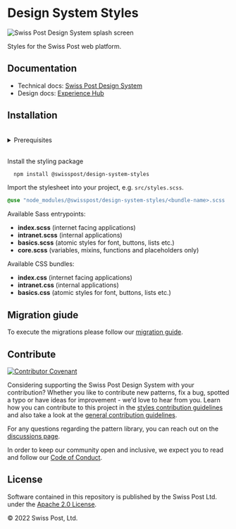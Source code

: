 # Design System Styles

![Swiss Post Design System splash screen](https://user-images.githubusercontent.com/1659006/187683368-d3aa2534-84be-4580-846e-2cad3796b573.png)

Styles for the Swiss Post web platform.

## Documentation

- Technical docs: [Swiss Post Design System](https://design-system.post.ch/#/post-samples/intranet-layout)
- Design docs: [Experience Hub](https://www.experience-hub.ch/document/2803)

## Installation

<br>
<details>
  <summary>Prerequisites</summary>
  
  In order to be able to use `npm` commands, [node.js](https://nodejs.org/en/) needs to be installed on your machine.

The `scss` files in our styling package make use of the latest features of Sass. If you are planning to compile the .scss files in your project, be sure to use an up to date version of the latest Sass implementation ([dart-sass](https://sass-lang.com/dart-sass), `npm i sass@latest`). LibSass or Ruby Sass are not supported. If you can not meet this prerequisite, you can still use the precompiled CSS files included in the styling package.

</details>
<br>

Install the styling package

```bash
  npm install @swisspost/design-system-styles
```

Import the stylesheet into your project, e.g. `src/styles.scss`.

```scss
@use "node_modules/@swisspost/design-system-styles/<bundle-name>.scss
```

Available Sass entrypoints:

- **index.scss** (internet facing applications)
- **intranet.scss** (internal applications)
- **basics.scss** (atomic styles for font, buttons, lists etc.)
- **core.scss** (variables, mixins, functions and placeholders only)

Available CSS bundles:

- **index.css** (internet facing applications)
- **intranet.css** (internal applications)
- **basics.css** (atomic styles for font, buttons, lists etc.)

## Migration giude

To execute the migrations please follow our [migration guide](https://design-system.post.ch/).

## Contribute

[![Contributor Covenant](https://img.shields.io/badge/Contributor%20Covenant-2.1-4baaaa.svg)](CODE_OF_CONDUCT.md)

Considering supporting the Swiss Post Design System with your contribution? Whether you like to contribute new patterns, fix a bug, spotted a typo or have ideas for improvement - we'd love to hear from you. Learn how you can contribute to this project in the [styles contribution guidelines](./CONTRIBUTING.md) and also take a look at the [general contribution guidelines](../../CONTRIBUTING.md).

For any questions regarding the pattern library, you can reach out on the [discussions page](https://github.com/swisspost/design-system/discussions).

In order to keep our community open and inclusive, we expect you to read and follow our [Code of Conduct](/CODE_OF_CONDUCT.md).

## License

Software contained in this repository is published by the Swiss Post Ltd. under the [Apache 2.0 License](./LICENSE).

© 2022 Swiss Post, Ltd.
